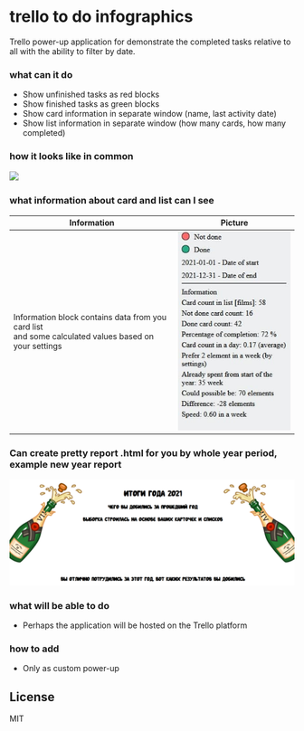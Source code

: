 # trello to do infographics

Trello power-up application for demonstrate the completed tasks relative to all with the ability to filter by date.
### what can it do
  - Show unfinished tasks as red blocks
  - Show finished tasks as green blocks
  - Show card information in separate window (name, last activity date)
  - Show list information in separate window (how many cards, how many completed)

### how it looks like in common
  ![](resources/infographic.png)

### what information about card and list can I see
|Information|Picture|
|---|---|
|Information block contains data from you card list <br/> and some calculated values based on your settings| ![](resources/card-info.png)|

### Can create pretty report .html for you by whole year period, example new year report
  ![](resources/new-year.png)

### what will be able to do
  - Perhaps the application will be hosted on the Trello platform 
### how to add
  - Only as custom power-up

License
----

MIT

